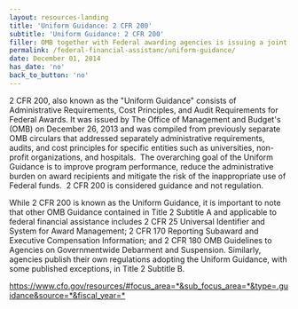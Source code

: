 ```yaml
---
layout: resources-landing
title: 'Uniform Guidance: 2 CFR 200'
subtitle: 'Uniform Guidance: 2 CFR 200'
filler: OMB together with Federal awarding agencies is issuing a joint interim final rule to implement the new guidance at 2 C.F.R. 200 titled Uniform Administrative Requirements, Cost Principles, and Audit Requirements for Federal Awards (Uniform Guidance).
permalink: /federal-financial-assistanc/uniform-guidance/
date: December 01, 2014
has_date: 'no'
back_to_button: 'no'
---
```


2 CFR 200, also known as the "Uniform Guidance" consists of Administrative Requirements, Cost Principles, and Audit Requirements for Federal Awards. It was issued by The Office of Management and Budget's (OMB) on December 26, 2013 and was compiled from previously separate OMB circulars that addressed separately administrative requirements, audits, and cost principles for specific entities such as universities, non-profit organizations, and hospitals.  The overarching goal of the Uniform Guidance is to improve program performance, reduce the administrative burden on award recipients and mitigate the risk of the inappropriate use of Federal funds.  2 CFR 200 is considered guidance and not regulation.

While 2 CFR 200 is known as the Uniform Guidance, it is important to note that other OMB Guidance contained in Title 2 Subtitle A and applicable to federal financial assistance includes 2 CFR 25 Universal Identifier and System for Award Management; 2 CFR 170 Reporting Subaward and Executive Compensation Information; and 2 CFR 180 OMB Guidelines to Agencies on Governmentwide Debarment and Suspension. Similarly, agencies publish their own regulations adopting the Uniform Guidance, with some published exceptions, in Title 2 Subtitle B.

<https://www.cfo.gov/resources/#focus_area=*&sub_focus_area=*&type=.guidance&source=*&fiscal_year=*>